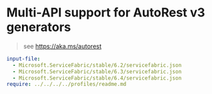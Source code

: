 # Multi-API support for AutoRest v3 generators

> see https://aka.ms/autorest

``` yaml $(enable-multi-api)
input-file:
  - Microsoft.ServiceFabric/stable/6.2/servicefabric.json
  - Microsoft.ServiceFabric/stable/6.3/servicefabric.json
  - Microsoft.ServiceFabric/stable/6.4/servicefabric.json
require: ../../../../profiles/readme.md
```

